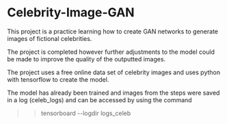 # Celebrity-Image-GAN
This project is a practice learning how to create GAN networks to generate images of fictional celebrities.

The project is completed however further adjustments to the model could be made to improve the quality of the outputted images.

The project uses a free online data set of celebrity images and uses python with tensorflow to create the model.

The model has already been trained and images from the steps were saved in a log (celeb_logs) and can be accessed by using the command
>> tensorboard --logdir logs_celeb
